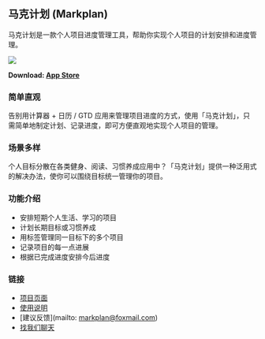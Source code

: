 ## 马克计划 (Markplan)

马克计划是一款个人项目进度管理工具，帮助你实现个人项目的计划安排和进度管理。

![](http://ww2.sinaimg.cn/large/65e4f1e6gw1f9qz36o7bfj20hs0bbq3k.jpg)

**Download:  [App Store](https://itunes.apple.com/cn/app/ma-ke-ji-hua/id1141710914)**

### 简单直观

告别用计算器 + 日历 / GTD 应用来管理项目进度的方式，使用「马克计划」，只需简单地制定计划、记录进度，即可方便直观地实现个人项目的管理。

### 场景多样

个人目标分散在各类健身、阅读、习惯养成应用中？「马克计划」提供一种泛用式的解决办法，使你可以围绕目标统一管理你的项目。

### 功能介绍

- 安排短期个人生活、学习的项目
- 计划长期目标或习惯养成
- 用标签管理同一目标下的多个项目
- 记录项目的每一点进展
- 根据已完成进度安排今后进度

### 链接

- [项目页面](www.markplan.info)
- [使用说明](http://zoomyale.coding.me/markplan_tutorial)
- [建议反馈](mailto: markplan@foxmail.com)
- [找我们聊天](https://static.meiqia.com/dist/standalone.html?eid=39440)


